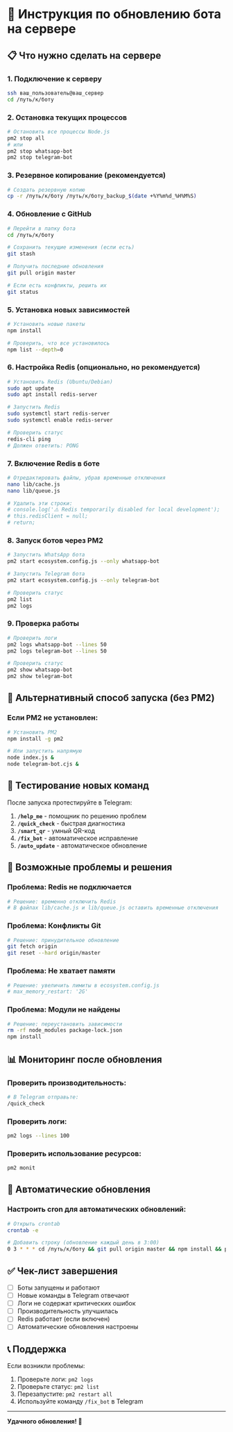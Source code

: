 # 🚀 Инструкция по обновлению бота на сервере

## 📋 Что нужно сделать на сервере

### 1. Подключение к серверу
```bash
ssh ваш_пользователь@ваш_сервер
cd /путь/к/боту
```

### 2. Остановка текущих процессов
```bash
# Остановить все процессы Node.js
pm2 stop all
# или
pm2 stop whatsapp-bot
pm2 stop telegram-bot
```

### 3. Резервное копирование (рекомендуется)
```bash
# Создать резервную копию
cp -r /путь/к/боту /путь/к/боту_backup_$(date +%Y%m%d_%H%M%S)
```

### 4. Обновление с GitHub
```bash
# Перейти в папку бота
cd /путь/к/боту

# Сохранить текущие изменения (если есть)
git stash

# Получить последние обновления
git pull origin master

# Если есть конфликты, решить их
git status
```

### 5. Установка новых зависимостей
```bash
# Установить новые пакеты
npm install

# Проверить, что все установилось
npm list --depth=0
```

### 6. Настройка Redis (опционально, но рекомендуется)
```bash
# Установить Redis (Ubuntu/Debian)
sudo apt update
sudo apt install redis-server

# Запустить Redis
sudo systemctl start redis-server
sudo systemctl enable redis-server

# Проверить статус
redis-cli ping
# Должен ответить: PONG
```

### 7. Включение Redis в боте
```bash
# Отредактировать файлы, убрав временные отключения
nano lib/cache.js
nano lib/queue.js

# Удалить эти строки:
# console.log('⚠️ Redis temporarily disabled for local development');
# this.redisClient = null;
# return;
```

### 8. Запуск ботов через PM2
```bash
# Запустить WhatsApp бота
pm2 start ecosystem.config.js --only whatsapp-bot

# Запустить Telegram бота
pm2 start ecosystem.config.js --only telegram-bot

# Проверить статус
pm2 list
pm2 logs
```

### 9. Проверка работы
```bash
# Проверить логи
pm2 logs whatsapp-bot --lines 50
pm2 logs telegram-bot --lines 50

# Проверить статус
pm2 show whatsapp-bot
pm2 show telegram-bot
```

## 🔧 Альтернативный способ запуска (без PM2)

### Если PM2 не установлен:
```bash
# Установить PM2
npm install -g pm2

# Или запустить напрямую
node index.js &
node telegram-bot.cjs &
```

## 📱 Тестирование новых команд

После запуска протестируйте в Telegram:

1. **`/help_me`** - помощник по решению проблем
2. **`/quick_check`** - быстрая диагностика
3. **`/smart_qr`** - умный QR-код
4. **`/fix_bot`** - автоматическое исправление
5. **`/auto_update`** - автоматическое обновление

## 🚨 Возможные проблемы и решения

### Проблема: Redis не подключается
```bash
# Решение: временно отключить Redis
# В файлах lib/cache.js и lib/queue.js оставить временные отключения
```

### Проблема: Конфликты Git
```bash
# Решение: принудительное обновление
git fetch origin
git reset --hard origin/master
```

### Проблема: Не хватает памяти
```bash
# Решение: увеличить лимиты в ecosystem.config.js
# max_memory_restart: '2G'
```

### Проблема: Модули не найдены
```bash
# Решение: переустановить зависимости
rm -rf node_modules package-lock.json
npm install
```

## 📊 Мониторинг после обновления

### Проверить производительность:
```bash
# В Telegram отправьте:
/quick_check
```

### Проверить логи:
```bash
pm2 logs --lines 100
```

### Проверить использование ресурсов:
```bash
pm2 monit
```

## 🔄 Автоматические обновления

### Настроить cron для автоматических обновлений:
```bash
# Открыть crontab
crontab -e

# Добавить строку (обновление каждый день в 3:00)
0 3 * * * cd /путь/к/боту && git pull origin master && npm install && pm2 restart all
```

## ✅ Чек-лист завершения

- [ ] Боты запущены и работают
- [ ] Новые команды в Telegram отвечают
- [ ] Логи не содержат критических ошибок
- [ ] Производительность улучшилась
- [ ] Redis работает (если включен)
- [ ] Автоматические обновления настроены

## 📞 Поддержка

Если возникли проблемы:
1. Проверьте логи: `pm2 logs`
2. Проверьте статус: `pm2 list`
3. Перезапустите: `pm2 restart all`
4. Используйте команду `/fix_bot` в Telegram

---

**Удачного обновления! 🚀**
